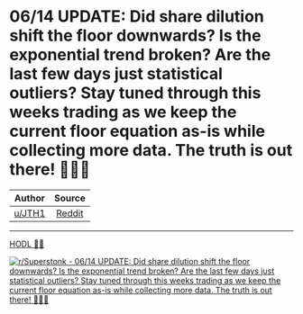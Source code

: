 06/14 UPDATE: Did share dilution shift the floor downwards? Is the exponential trend broken? Are the last few days just statistical outliers? Stay tuned through this weeks trading as we keep the current floor equation as-is while collecting more data. The truth is out there! 🚀🚀🚀
==========================================================================================================================================================================================================================================================================================

| Author       | Source       | 
| :-------------: |:-------------:|
|  [u/JTH1](https://www.reddit.com/user/JTH1/) | [Reddit](https://www.reddit.com/r/Superstonk/comments/nzvj68/0614_update_did_share_dilution_shift_the_floor/) | 

---

[HODL 💎🙌](https://www.reddit.com/r/Superstonk/search?q=flair_name%3A%22HODL%20%F0%9F%92%8E%F0%9F%99%8C%22&restrict_sr=1)

[![r/Superstonk - 06/14 UPDATE: Did share dilution shift the floor downwards? Is the exponential trend broken? Are the last few days just statistical outliers? Stay tuned through this weeks trading as we keep the current floor equation as-is while collecting more data. The truth is out there! 🚀🚀🚀](https://preview.redd.it/kvvoknwvda571.png?width=960&crop=smart&auto=webp&s=593fe6dbb9b5f585075661dde87757d953e460dc)](https://i.redd.it/kvvoknwvda571.png)
